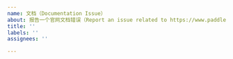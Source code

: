 ```yaml
---
name: 文档（Documentation Issue）
about: 报告一个官网文档错误（Report an issue related to https://www.paddlepaddle.org.cn/）
title: ''
labels: ''
assignees: ''

---
```



